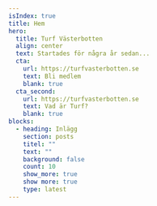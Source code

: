 ```yaml
---
isIndex: true
title: Hem
hero:
  title: Turf Västerbotten
  align: center
  text: Startades för några år sedan...
  cta:
    url: https://turfvasterbotten.se
    text: Bli medlem
    blank: true
  cta_second:
    url: https://turfvasterbotten.se
    text: Vad är Turf?
    blank: true
blocks:
  - heading: Inlägg
    section: posts
    titel: ""
    text: ""
    background: false
    count: 10
    show_more: true
    show more: true
    type: latest
---
```

